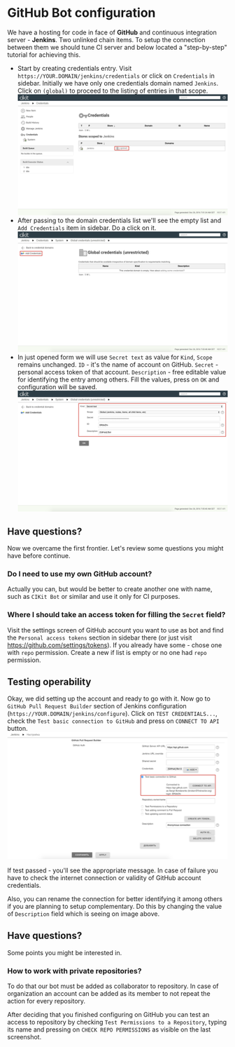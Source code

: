 # GitHub Bot configuration

We have a hosting for code in face of **GitHub** and continuous integration server -  **Jenkins**. Two unlinked chain items. To setup the connection between them we should tune CI server and below located a "step-by-step" tutorial for achieving this.

- Start by creating credentials entry. Visit `https://YOUR.DOMAIN/jenkins/credentials` or click on `Credentials` in sidebar. Initially we have only one credentials domain named `Jenkins`. Click on `(global)` to proceed to the listing of entries in that scope. ![Overview all domains](images/credentials-overview-all.png)
- After passing to the domain credentials list we'll see the empty list and `Add Credentials` item in sidebar. Do a click on it. ![Overview domain](images/credentials-overview-domain.png)
- In just opened form we will use `Secret text` as value for `Kind`, `Scope` remains unchanged. `ID` - it's the name of account on GitHub. `Secret` - personal access token of that account. `Description` - free editable value for identifying the entry among others. Fill the values, press on `OK` and configuration will be saved. ![Credentials creation](images/credentials-creation.png)

## Have questions?

Now we overcame the first frontier. Let's review some questions you might have before continue.

### Do I need to use my own GitHub account?

Actually you can, but would be better to create another one with name, such as `CIKit Bot` or similar and use it only for CI purposes.

### Where I should take an access token for filling the `Secret` field?

Visit the settings screen of GitHub account you want to use as bot and find the `Personal access tokens` section in sidebar there (or just visit https://github.com/settings/tokens). If you already have some - chose one with `repo` permission. Create a new if list is empty or no one had `repo` permission.

## Testing operability

Okay, we did setting up the account and ready to go with it. Now go to `GitHub Pull Request Builder` section of Jenkins configuration (`https://YOUR.DOMAIN/jenkins/configure`). Click on `TEST CREDENTIALS...`, check the `Test basic connection to GitHub` and press on `CONNECT TO API` button. ![Testing credentials](images/credentials-test.png)

If test passed - you'll see the appropriate message. In case of failure you have to check the internet connection or validity of GitHub account credentials.

Also, you can rename the connection for better identifying it among others if you are planning to setup complementary. Do this by changing the value of `Description` field which is seeing on image above.

## Have questions?

Some points you might be interested in.

### How to work with private repositories?

To do that our bot must be added as collaborator to repository. In case of organization an account can be added as its member to not repeat the action for every repository.

After deciding that you finished configuring on GitHub you can test an access to repository by checking `Test Permissions to a Repository`, typing its name and pressing on `CHECK REPO PERMISSIONS` as visible on the last screenshot.
